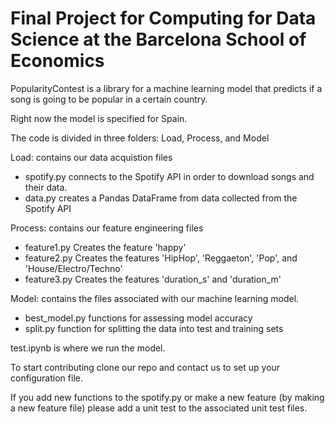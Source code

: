# Final Project for Computing for Data Science at the Barcelona School of Economics

PopularityContest is a library for a machine learning model that predicts if a song is going to be popular in a certain country. 

Right now the model is specified for Spain. 

The code is divided in three folders: Load, Process, and Model

Load:
contains our data acquistion files
 - spotify.py connects to the Spotify API in order to download songs and their data. 
 - data.py creates a Pandas DataFrame from data collected from the Spotify API

Process:
contains our feature engineering files
- feature1.py Creates the feature 'happy'
- feature2.py Creates the features 'HipHop', 'Reggaeton', 'Pop', and 'House/Electro/Techno'
- feature3.py Creates the features 'duration_s' and 'duration_m'

Model:
contains the files associated with our machine learning model. 
- best_model.py functions for assessing model accuracy
- split.py function for splitting the data into test and training sets


test.ipynb is where we run the model. 

To start contributing clone our repo and contact us to set up your configuration file. 

If you add new functions to the spotify.py or make a new feature (by making a new feature file) please add a unit test to the associated unit test files.
